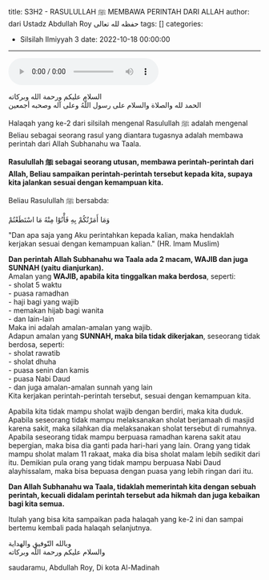 title: S3H2 - RASULULLAH ﷺ MEMBAWA PERINTAH DARI ALLAH
author: dari Ustadz Abdullah Roy حفظه لله تعالى
tags: []
categories:
  - Silsilah Ilmiyyah 3
date: 2022-10-18 00:00:00
---
<audio controls="" src="https://docs.google.com/uc?export=open&id=1-AtWRH-XR7O7xdFnAGZYBDHYOmkaTfrl"></audio>

<div class="dalil">
  السلام عليكم ورحمة الله وبركاته
  <br>
  الحمد لله والصلاة والسلام على رسول اللَّهُ وعلى آله وصحبه أجمعين
</div>

Halaqah yang ke-2 dari silsilah mengenal Rasulullah ﷺ adalah mengenal Beliau sebagai seorang rasul yang diantara tugasnya adalah membawa perintah dari Allah Subhanahu wa Taala.

<b>Rasulullah ﷺ sebagai seorang utusan, membawa perintah-perintah dari Allah, Beliau sampaikan perintah-perintah tersebut kepada kita, supaya kita jalankan sesuai dengan kemampuan kita.</b>

Beliau Rasulullah ﷺ bersabda: 
<div class="dalil">
  وَمَا أَمَرْتُكُمْ بِهِ فَأْتُوْا مِنْهُ مَا اسْتَطَعْتُمْ
  <p>
  "Dan apa saja yang Aku perintahkan kepada kalian, maka hendaklah kerjakan sesuai dengan kemampuan kalian." (HR. Imam Muslim)
  </p>
</div>

<p>
  <b>Dan perintah Allah Subhanahu wa Taala ada 2 macam, WAJIB dan juga SUNNAH (yaitu dianjurkan).</b>
  <br>Amalan yang <b>WAJIB, apabila kita tinggalkan maka berdosa</b>, seperti:
  <br>- sholat 5 waktu
  <br>- puasa ramadhan
  <br>- haji bagi yang wajib
  <br>- memakan hijab bagi wanita
  <br>- dan lain-lain
  <br>Maka ini adalah amalan-amalan yang wajib.
  <br>Adapun amalan yang <b>SUNNAH, maka bila tidak dikerjakan</b>, seseorang tidak berdosa, seperti:
  <br>- sholat rawatib
  <br>- sholat dhuha
  <br>- puasa senin dan kamis
  <br>- puasa Nabi Daud
  <br>- dan juga amalan-amalan sunnah yang lain
  <br>Kita kerjakan perintah-perintah tersebut, sesuai dengan kemampuan kita.
</p>

Apabila kita tidak mampu sholat wajib dengan berdiri, maka kita duduk.
Apabila seseorang tidak mampu melaksanakan sholat berjamaah di masjid karena sakit, maka silahkan dia melaksanakan sholat tersebut di rumahnya.
Apabila seseorang tidak mampu berpuasa ramadhan karena sakit atau bepergian, maka bisa dia ganti pada hari-hari yang lain.
Orang yang tidak mampu sholat malam 11 rakaat, maka dia bisa sholat malam lebih sedikit dari itu.
Demikian pula orang yang tidak mampu berpuasa Nabi Daud alayhissalam, maka bisa bepuasa dengan puasa yang lebih ringan dari itu.

<b>Dan Allah Subhanahu wa Taala, tidaklah memerintah kita dengan sebuah perintah, kecuali didalam perintah tersebut ada hikmah dan juga kebaikan bagi kita semua.</b>

Itulah yang bisa kita sampaikan pada halaqah yang ke-2 ini dan sampai bertemu kembali pada halaqah selanjutnya.

<div class="dalil">
  وبالله التّوفيق والهداية
  <br>
  والسلام عليكم ورحمة اللّه وبركاته
</div>

<p class="signature">
  saudaramu, Abdullah Roy, 
  Di kota Al-Madinah
</p>
